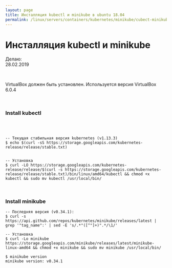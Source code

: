 ```yaml
---
layout: page
title: Инсталляция kubectl и minikube в ubuntu 18.04
permalink: /linux/servers/containers/kubernetes/minikube/cubect-minikube-installation/
---
```


# Инсталляция kubectl и minikube

Делаю:  
28.02.2019

<br/>

VirtualBox должен быть установлен. Используется версия VirtualBox 6.0.4

<br/>

### Install kubectl

<br/>

```shell

-- Текущая стабильная версия kubernetes (v1.13.3)
$ echo $(curl -sS https://storage.googleapis.com/kubernetes-release/release/stable.txt)


-- Установка
$ curl -LO https://storage.googleapis.com/kubernetes-release/release/$(curl -s https://storage.googleapis.com/kubernetes-release/release/stable.txt)/bin/linux/amd64/kubectl && chmod +x kubectl && sudo mv kubectl /usr/local/bin/

```

<br/>

### Install minikube

```shell
-- Последняя версия (v0.34.1):
$ curl -s https://api.github.com/repos/kubernetes/minikube/releases/latest | grep '"tag_name":' | sed -E 's/.*"([^"]+)".*/\1/'

-- Установка
$ curl -Lo minikube https://storage.googleapis.com/minikube/releases/latest/minikube-linux-amd64 && chmod +x minikube && sudo mv minikube /usr/local/bin/

$ minikube version
minikube version: v0.34.1

```
